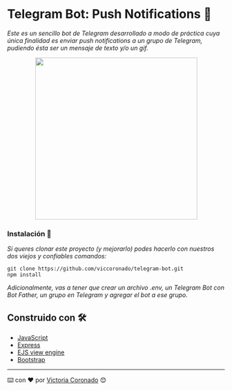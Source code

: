 # Telegram Bot: Push Notifications 🚀

_Este es un sencillo bot de Telegram desarrollado a modo de práctica cuya única finalidad es enviar push notifications a un grupo de Telegram, pudiendo ésta ser un mensaje de texto y/o un gif._

<div align="center">
    <img src="https://github.com/viccoronado/telegram-bot/blob/main/TelegramBot%20-%20Postman.jpeg" width="375" />
</div>

### Instalación 🔧

_Si queres clonar este proyecto (y mejorarlo) podes hacerlo con nuestros dos viejos y confiables comandos:_

```
git clone https://github.com/viccoronado/telegram-bot.git
npm install
```

_Adicionalmente, vas a tener que crear un archivo .env, un Telegram Bot con Bot Father, un grupo en Telegram y agregar el bot a ese grupo._


## Construido con 🛠️

* [JavaScript](https://www.javascript.com/)
* [Express](https://expressjs.com/es/)
* [EJS view engine](https://ejs.co/) 
* [Bootstrap](https://getbootstrap.com/) 


---
⌨️ con ❤️ por [Victoria Coronado](https://github.com/viccoronado) 😊

